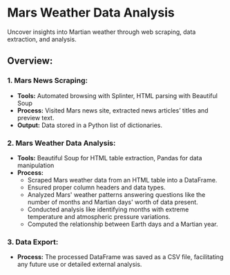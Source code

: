 # Mars Weather Data Analysis

Uncover insights into Martian weather through web scraping, data extraction, and analysis.

## Overview:

### 1. Mars News Scraping:

- **Tools:** Automated browsing with Splinter, HTML parsing with Beautiful Soup
- **Process:** Visited Mars news site, extracted news articles’ titles and preview text.
- **Output:** Data stored in a Python list of dictionaries.

### 2. Mars Weather Data Analysis:

- **Tools:** Beautiful Soup for HTML table extraction, Pandas for data manipulation
- **Process:** 
  - Scraped Mars weather data from an HTML table into a DataFrame.
  - Ensured proper column headers and data types.
  - Analyzed Mars' weather patterns answering questions like the number of months and Martian days' worth of data present.
  - Conducted analysis like identifying months with extreme temperature and atmospheric pressure variations.
  - Computed the relationship between Earth days and a Martian year.

### 3. Data Export:

- **Process:** The processed DataFrame was saved as a CSV file, facilitating any future use or detailed external analysis.
